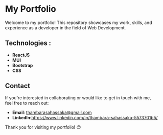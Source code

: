 # My Portfolio


Welcome to my portfolio! This repository showcases my work, skills, and experience as a developer in the field of Web Development.

## Technologies :

- **ReactJS**
- **MUI**
- **Bootstrap**
- **CSS**

## Contact

If you're interested in collaborating or would like to get in touch with me, feel free to reach out:

- **Email**: thambarasahassaka@gmail.com
- **LinkedIn**:https://www.linkedin.com/in/thambara-sahassaka-5573701b5/


Thank you for visiting my portfolio! 😊
